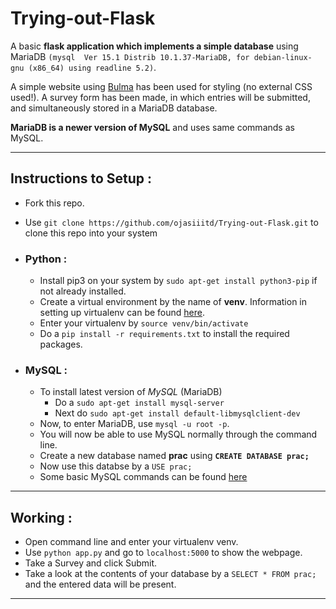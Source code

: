 
# Trying-out-Flask

A basic **flask application which implements a simple database** using MariaDB `(mysql  Ver 15.1 Distrib 10.1.37-MariaDB, for debian-linux-gnu (x86_64) using readline 5.2)`.

A simple website using [Bulma](https://bulma.io/ "Bulma Website") has been used for styling (no external CSS used!). A survey form has been made, in which entries will be submitted, and simultaneously stored in a MariaDB database.

**MariaDB is a newer version of MySQL** and uses same commands as MySQL.

---

## Instructions to Setup :

* Fork this repo.
* Use `git clone https://github.com/ojasiiitd/Trying-out-Flask.git` to clone this repo into your system

* ### Python :
	* Install pip3 on your system by `sudo apt-get install python3-pip` if not already installed.
	* Create a virtual environment by the name of **venv**. Information in setting up virtualenv can be found [here](https://docs.python-guide.org/dev/virtualenvs/ "Pipenv & Virtual Environments").
	* Enter your virtualenv by `source venv/bin/activate`
	* Do a `pip install -r requirements.txt` to install the required packages.

* ### MySQL :
	* To install latest version of *MySQL* (MariaDB)
		* Do a `sudo apt-get install mysql-server`
		* Next do `sudo apt-get install default-libmysqlclient-dev`
	* Now, to enter MariaDB, use `mysql -u root -p`.
	* You will now be able to use MySQL normally through the command line.
	* Create a new database named **prac** using **`CREATE DATABASE prac;`**
	* Now use this databse by a `USE prac;`
	* Some basic MySQL commands can be found [here](https://www.digitalocean.com/community/tutorials/a-basic-mysql-tutorial "A Basic MySQL Tutorial")

---

## Working :

* Open command line and enter your virtualenv venv.
* Use `python app.py` and go to `localhost:5000` to show the webpage.
* Take a Survey and click Submit.
* Take a look at the contents of your database by a `SELECT * FROM prac;` and the entered data will be present.

___
